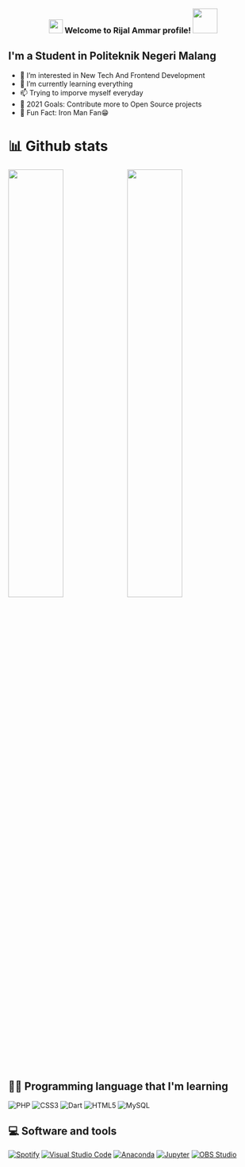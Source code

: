 <h3 align="center">
<img src="https://media.giphy.com/media/hvRJCLFzcasrR4ia7z/giphy.gif" width="28">
Welcome to Rijal Ammar  profile! <img src="https://media.giphy.com/media/12oufCB0MyZ1Go/giphy.gif" width="50">
</h3>

## I'm a Student in Politeknik Negeri Malang

- 👀 I’m interested in New Tech And Frontend Development
- 🌱 I’m currently learning everything 
- 📫 Trying to imporve myself everyday
- 🥅 2021 Goals: Contribute more to Open Source projects
- 💞️ Fun Fact: Iron Man Fan😁

# 📊 Github stats
<img align="left" width="47%" src="https://github-readme-stats.vercel.app/api?username=rijalammar1&show_icons=true&theme=radical" />
<img align="left" width="47%" src="https://github-readme-stats.vercel.app/api/top-langs/?username=rijalammar1&layout=compact" />

## 👨‍💻 Programming language that I'm learning
![PHP](https://img.shields.io/badge/php-%23777BB4.svg?style=for-the-badge&logo=php&logoColor=white)
![CSS3](https://img.shields.io/badge/css3-%231572B6.svg?style=for-the-badge&logo=css3&logoColor=white)
![Dart](https://img.shields.io/badge/dart-%230175C2.svg?style=for-the-badge&logo=dart&logoColor=white)
![HTML5](https://img.shields.io/badge/html5-%23E34F26.svg?style=for-the-badge&logo=html5&logoColor=white)
![MySQL](https://img.shields.io/badge/mysql-%2300f.svg?style=for-the-badge&logo=mysql&logoColor=white)

## 💻 Software and tools
<a href="#"><img alt="Spotify" src="https://img.shields.io/badge/Spotify-0078d7.svg?logo=spotify&logoColor=white"></a>
<a href="#"><img alt="Visual Studio Code" src="https://img.shields.io/badge/Visual%20Studio%20Code-0078d7.svg?logo=visual-studio-code&logoColor=white"></a>
<a href="#"><img alt="Anaconda" src="https://img.shields.io/badge/Anaconda-0078d7.svg?logo=anaconda&logoColor=white"></a>
<a href="#"><img alt="Jupyter" src="https://img.shields.io/badge/Jupyter%20-%23F37626.svg?logo=Jupyter&logoColor=white"></a>
<a href="#"><img alt="OBS Studio" src="https://img.shields.io/badge/-OBS%20Studio-302E31?logo=obs-studio&logoColor=white"></a>



